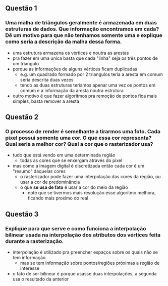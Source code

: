 ## Questão 1
### Uma malha de triângulos geralmente é armazenada em duas estruturas de dados. Que informação encontramos em cada? Dê um motivo para que não tenhamos somente uma e explique como seria a descrição da malha dessa forma.
- uma estrutura armazena os vértices e noutra as arestas
- pra fazer em uma unica basta que cada "linha" seja os três pontos de um triangulo
- porque as informações de alguns vértices ficam duplicadas
  * e.g. um quadrado formado por 2 triangulos teria a aresta em comum seria descrita duas vezes
  * tendo as duas estruturas teriamos apenar uma vez os pontos em comum e a informação da aresta noutra estrutura
- outro motivo é que fazer algoritmos pra remoção de pontos fica mais simples, basta remover a aresta

## Questão 2
### O processo de render é semelhante a tirarmos uma foto. Cada pixel possui somente uma cor. O que essa cor representa? Qual seria a melhor cor? Qual a cor que o rasterizador usa?
- tudo que está vendo em uma determinada região
  * todas as cores que se enxergam através do pixel
- mas como a imagem digital é discretizada então cada cor é um "resumo" daquelas cores
  * o rasterizador pode fazer uma interpolação das cores da região, ou usar a cor de predominância
  * o que __se usa de fato__ é usar a cor do meio da região
    + note que se tivermos mais resolução esse algoritmo melhora, ficando mais proximo do real

## Questão 3
### Explique para que serve e como funciona a interpolação bilinear usada na interpolação dos atributos dos vértices feita durante a rasterização.
- interpolação é utilizado pra preencher espaços sobre os quais não se tem informação
  * mas se tem informação sobre pontos/regiões próximas a região de interesse
- o fato de ser bilinear é porque usasse duas interpolações, a segunda usa o resultado da anterior
